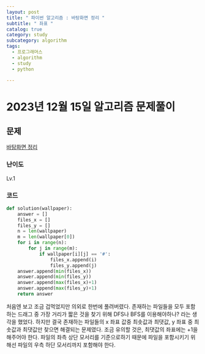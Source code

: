 ```yaml
---
layout: post
title: " 파이썬 알고리즘 : 바탕화면 정리 "
subtitle: " 좌표 "
catalog: true
category: study
subcategory: algorithm
tags:
  - 프로그래머스
  - algorithm
  - study
  - python

---
```


# 2023년 12월 15일 알고리즘 문제풀이

## 문제

[바탕화면 정리](https://school.programmers.co.kr/learn/courses/30/lessons/161990)

### 난이도

Lv.1

### 코드

```python
def solution(wallpaper):
    answer = []
    files_x = []
    files_y = []
    n = len(wallpaper)
    m = len(wallpaper[0])
    for i in range(n):
        for j in range(m):
            if wallpaper[i][j] == '#':
                files_x.append(i)
                files_y.append(j)
    answer.append(min(files_x))
    answer.append(min(files_y))
    answer.append(max(files_x)+1)
    answer.append(max(files_y)+1)
    return answer
```



처음엔 보고 조금 겁먹었지만 의외로 한번에 풀려버렸다. 존재하는 파일들을 모두 포함하는 드래그 중 가장 거리가 짧은 것을 찾기 위해 DFS나 BFS를 이용해야하나? 라는 생각을 했었다. 하지만 결국 존재하는 파일들의 x 좌표 값중 최솟값과 최댓값, y 좌표 중 최솟값과 최댓값만 찾으면 해결되는 문제였다. 조금 유의할 것은, 최댓값의 좌표에는 +1을 해주어야 한다. 파일의 좌측 상단 모서리를 기준으로하기 때문에 파일을 포함시키기 위해선 파일의 우측 하단 모서리까지 포함해야 한다.